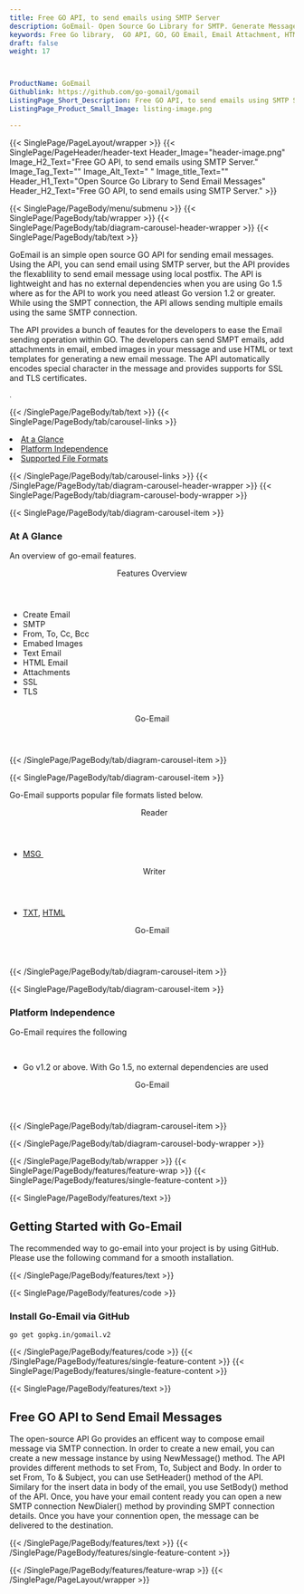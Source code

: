 ```yaml
---
title: Free GO API, to send emails using SMTP Server
description: GoEmail- Open Source Go Library for SMTP. Generate Message with Attachments, Encrypt/Decrypt Messages with PGP/MIME.
keywords: Free Go library,  GO API, GO, GO Email, Email Attachment, HTML Email, Text Email, Free GO API, Free Email Message, MSG Library, Open Source outlook Library, GO POP3 library, create  MSG Documents, SMTPGO .GO Libraries, GO outlook, GO IMAP, GO EML, c-sharp, email, mime, mime-parser, dkim, smime, smtp, imap, pop3, imap-client, pop3-client, smtp-client
draft: false
weight: 17



ProductName: GoEmail
Githublink: https://github.com/go-gomail/gomail
ListingPage_Short_Description: Free GO API, to send emails using SMTP Server.
ListingPage_Product_Small_Image: listing-image.png 

---
```


{{< SinglePage/PageLayout/wrapper >}}
{{< SinglePage/PageHeader/header-text
Header_Image="header-image.png"
Image_H2_Text="Free GO API, to send emails using SMTP Server."
Image_Tag_Text=""
Image_Alt_Text=" "
Image_title_Text=""
Header_H1_Text="Open Source Go Library to Send Email Messages"
Header_H2_Text="Free GO API, to send emails using SMTP Server." >}}

{{< SinglePage/PageBody/menu/submenu >}}
{{< SinglePage/PageBody/tab/wrapper >}}
{{< SinglePage/PageBody/tab/diagram-carousel-header-wrapper >}}
{{< SinglePage/PageBody/tab/text >}}



<p>GoEmail is an simple open source GO API for sending email messages. Using the API, you can send email using SMTP server, but the API provides the flexablility to send email message using local postfix. The API is lightweight and has no external dependencies when you are using Go 1.5 where as for the API to work you need atleast Go version 1.2 or greater. While using the SMPT connection, the API allows sending multiple emails using the same SMTP connection.</p>
<p>The API provides a bunch of feautes for the developers to ease the Email sending operation within GO. The developers can send SMPT emails, add attachments in email, embed images in your message and use HTML or text templates for generating a new email message. The API automatically encodes special character in the message and provides supports for SSL and TLS certificates.</p>
<p><span style="font-size: 12.16px;">. </span></p>

{{< /SinglePage/PageBody/tab/text >}}
{{< SinglePage/PageBody/tab/carousel-links >}}

<li data-target="#diagramcarousel" data-slide-to="0"><a href="#">At a Glance</a></li>
<li data-target="#diagramcarousel" data-slide-to="2"><a href="#">Platform Independence</a></li>
<li data-target="#diagramcarousel" data-slide-to="1"><a class="activetab" href="#">Supported File Formats</a></li>


{{< /SinglePage/PageBody/tab/carousel-links >}}
{{< /SinglePage/PageBody/tab/diagram-carousel-header-wrapper >}}
{{< SinglePage/PageBody/tab/diagram-carousel-body-wrapper >}}

{{< SinglePage/PageBody/tab/diagram-carousel-item >}}
<h3>At A Glance</h3>
<p>An overview of go-email features.</p>
<div class="diagram1 d1-poi">
<div class="d1-row">
<div class="d1-col d1-left"><header>Features Overview</header>
<ul>
<li>Create Email</li>
<li>SMTP</li>
<li>From, To, Cc, Bcc</li>
<li>Emabed Images</li>
<li>Text Email</li>
<li>HTML Email</li>
<li>Attachments</li>
<li>SSL</li>
<li>TLS</li>
</ul>
</div>
<!--/left -->
<div class="d1-col d1-right"> </div>
</div>
<div class="d1-logo" style="border: none;"><header>Go-Email</header><footer><small></small></footer></div>
<!--/logo--></div>
<!--/diagram1-->
{{< /SinglePage/PageBody/tab/diagram-carousel-item >}}

{{< SinglePage/PageBody/tab/diagram-carousel-item >}}
<p>Go-Email supports popular file formats listed below.</p>
<div class="diagram1 d2  d1-poi">
<div class="d1-row">
<div class="d1-col d1-left"><header><i class="fa fa-arrows-v "> </i> Reader</header>
<ul>
<li><a href="https://docs.fileformat.com/email/msg/">MSG </a></li>
</ul>
</div>
<!--/left-->
<div class="d1-col d1-right"><header><i class="fa  fa-long-arrow-down"> </i> Writer</header>
<ul>
<li><a href="https://docs.fileformat.com/word-processing/txt/">TXT</a>, <a href="https://docs.fileformat.com/web/html/">HTML</a></li>
</ul>
</div>
<!--/right--></div>
<!--/row-->
<div class="d1-logo" style="border: none;"><header>Go-Email</header><footer><small></small></footer></div>
<!--/logo--></div>
<!--/diagram2-->
{{< /SinglePage/PageBody/tab/diagram-carousel-item >}}

{{< SinglePage/PageBody/tab/diagram-carousel-item >}}
<h3>Platform Independence</h3>
<p>Go-Email requires the following</p>
<div class="diagram1 d1-poi">
<div class="d1-row">
<div class="d1-col d1-left"> </div>
<div class="d1-col d1-right">
<ul>
<li>Go v1.2 or above. With Go 1.5, no external dependencies are used</li>
</ul>
</div>
</div>
<!--/row-->
<div class="d1-logo" style="border: none;"><header>Go-Email</header><footer><small></small></footer></div>
<!--/logo--></div>
<!--/diagram2 -->
{{< /SinglePage/PageBody/tab/diagram-carousel-item >}}

{{< /SinglePage/PageBody/tab/diagram-carousel-body-wrapper >}}

{{< /SinglePage/PageBody/tab/wrapper >}}
{{< SinglePage/PageBody/features/feature-wrap >}}
{{< SinglePage/PageBody/features/single-feature-content >}}

{{< SinglePage/PageBody/features/text >}}
<h2 class="h2title">Getting Started with Go-Email</h2>
<p>The recommended way to go-email into your project is by using GitHub. Please use the following command for a smooth installation.</p>
{{< /SinglePage/PageBody/features/text >}}

{{< SinglePage/PageBody/features/code >}}
<h3>Install Go-Email via GitHub</h3>
<pre><code class="html">go get gopkg.in/gomail.v2</code></pre>


{{< /SinglePage/PageBody/features/code >}}
{{< /SinglePage/PageBody/features/single-feature-content >}}
{{< SinglePage/PageBody/features/single-feature-content >}}

{{< SinglePage/PageBody/features/text >}}
<h2 class="h2title">Free GO API to Send Email Messages</h2>
<p>The open-source API Go provides an efficent way to compose email message via SMTP connection. In order to create a new email, you can create a new message instance by using NewMessage() method. The API provides different methods to set From, To, Subject and Body. In order to set From, To & Subject, you can use SetHeader() method of the API. Similary for the insert data in body of the email, you use SetBody() method of the API. Once, you have your email content ready you can open a new SMTP connection NewDialer() method by provinding SMPT connection details. Once you have your connention open, the message can be delivered to the destination.</p>

{{< /SinglePage/PageBody/features/text >}}
{{< /SinglePage/PageBody/features/single-feature-content >}}

{{< /SinglePage/PageBody/features/feature-wrap >}}
{{< /SinglePage/PageLayout/wrapper >}}